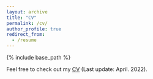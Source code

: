 ```yaml
---
layout: archive
title: "CV"
permalink: /cv/
author_profile: true
redirect_from:
  - /resume
---
```


{% include base_path %}

Feel free to check out my [CV](files/CV.pdf) (Last update: April. 2022).